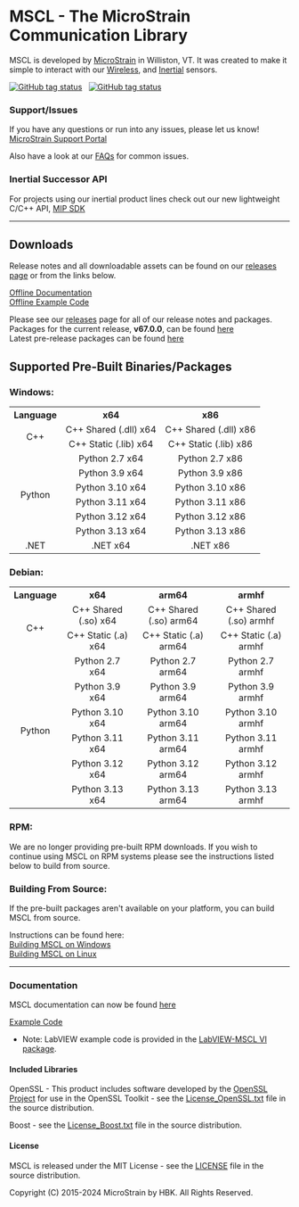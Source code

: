 # MSCL - The MicroStrain Communication Library

MSCL is developed by [MicroStrain](https://microstrain.com) in Williston, VT. It was created to make it simple to interact with our
[Wireless](https://www.microstrain.com/wireless), and [Inertial](https://www.microstrain.com/inertial) sensors.

[![GitHub tag status](https://img.shields.io/github/checks-status/LORD-MicroStrain/MSCL/v67.0.0?label=v67.0.0)](https://github.com/LORD-MicroStrain/MSCL/releases/v67.0.0/) &nbsp;
[![GitHub tag status](https://img.shields.io/github/checks-status/LORD-MicroStrain/MSCL/latest?label=latest)](https://github.com/LORD-MicroStrain/MSCL/releases/latest/)

### Support/Issues

If you have any questions or run into any issues, please let us know! [MicroStrain Support Portal](https://support.microstrain.com)

Also have a look at our [FAQs](FAQs.md) for common issues.

### Inertial Successor API

For projects using our inertial product lines check out our new lightweight C/C++ API, [MIP SDK](https://github.com/LORD-MicroStrain/mip_sdk)

---

## Downloads
Release notes and all downloadable assets can be found on our [releases page](https://github.com/LORD-MicroStrain/MSCL/releases) or from the
links below.

[Offline Documentation](https://github.com/LORD-MicroStrain/MSCL/releases/download/v67.0.0/MSCL_Documentation_v67.0.0.zip)</br>
[Offline Example Code](https://github.com/LORD-MicroStrain/MSCL/releases/download/v67.0.0/MSCL_Examples_v67.0.0.zip)

Please see our [releases](https://github.com/LORD-MicroStrain/MSCL/releases) page for all of our release notes and packages.</br>
Packages for the current release, <b>v67.0.0</b>, can be found [here](https://github.com/LORD-MicroStrain/MSCL/releases/tag/v67.0.0)</br>
Latest pre-release packages can be found [here](https://github.com/LORD-MicroStrain/MSCL/releases/tag/latest)</br>

## Supported Pre-Built Binaries/Packages

### Windows:

<table>
  <colgroup/>
  <colgroup/>
  <colgroup/>
  <tr>
    <th> Language </th>
    <th> x64 </th>
    <th> x86 </th>
  </tr>
  <tr align="center">
    <td rowspan="2"> C++ </td>
    <td> C++ Shared (.dll) x64 </td>
    <td> C++ Shared (.dll) x86 </td>
  </tr>
  <tr align="center">
    <td> C++ Static (.lib) x64 </td>
    <td> C++ Static (.lib) x86 </td>
  </tr>
  <tr align="center">
    <td rowspan="6"> Python </td>
    <td> Python 2.7 x64 </td>
    <td> Python 2.7 x86 </td>
  </tr>
  <tr align="center">
    <td> Python 3.9 x64 </td>
    <td> Python 3.9 x86 </td>
  </tr>
  <tr align="center">
    <td> Python 3.10 x64 </td>
    <td> Python 3.10 x86 </td>
  </tr>
  <tr align="center">
    <td> Python 3.11 x64 </td>
    <td> Python 3.11 x86 </td>
  </tr>
  <tr align="center">
    <td> Python 3.12 x64 </td>
    <td> Python 3.12 x86 </td>
  </tr>
  <tr align="center">
    <td> Python 3.13 x64 </td>
    <td> Python 3.13 x86 </td>
  </tr>
  <tr align="center">
    <td> .NET </td>
    <td> .NET x64 </td>
    <td> .NET x86 </td>
  </tr>
</table>

### Debian:

<table>
  <colgroup/>
  <colgroup/>
  <colgroup/>
  <colgroup/>
  <tr>
    <th> Language </th>
    <th> x64 </th>
    <th> arm64 </th>
    <th> armhf </th>
  </tr>
  <tr align="center">
    <td rowspan="2"> C++ </td>
    <td> C++ Shared (.so) x64 </td>
    <td> C++ Shared (.so) arm64 </td>
    <td> C++ Shared (.so) armhf </td>
  </tr>
  <tr align="center">
    <td> C++ Static (.a) x64 </td>
    <td> C++ Static (.a) arm64 </td>
    <td> C++ Static (.a) armhf </td>
  </tr>
  <tr align="center">
    <td rowspan="6"> Python </td>
    <td> Python 2.7 x64 </td>
    <td> Python 2.7 arm64 </td>
    <td> Python 2.7 armhf </td>
  </tr>
  <tr align="center">
    <td> Python 3.9 x64 </td>
    <td> Python 3.9 arm64 </td>
    <td> Python 3.9 armhf </td>
  </tr>
  <tr align="center">
    <td> Python 3.10 x64 </td>
    <td> Python 3.10 arm64 </td>
    <td> Python 3.10 armhf </td>
  </tr>
  <tr align="center">
    <td> Python 3.11 x64 </td>
    <td> Python 3.11 arm64 </td>
    <td> Python 3.11 armhf </td>
  </tr>
  <tr align="center">
    <td> Python 3.12 x64 </td>
    <td> Python 3.12 arm64 </td>
    <td> Python 3.12 armhf </td>
  </tr>
  <tr align="center">
    <td> Python 3.13 x64 </td>
    <td> Python 3.13 arm64 </td>
    <td> Python 3.13 armhf </td>
  </tr>
</table>

### RPM:

We are no longer providing pre-built RPM downloads. If you wish to continue using MSCL on RPM systems please see the instructions listed below to build
from source.

### Building From Source:

If the pre-built packages aren't available on your platform, you can build MSCL from source.

Instructions can be found here:</br>
[Building MSCL on Windows](BuildScripts/buildReadme_Windows.md)</br>
[Building MSCL on Linux](BuildScripts/buildReadme_Linux.md)

---

### Documentation

MSCL documentation can now be found [here](https://github.com/LORD-MicroStrain/MSCL_documentation)

[Example Code](MSCL_Examples)

* Note: LabVIEW example code is provided in the [LabVIEW-MSCL VI package](https://github.com/LORD-MicroStrain/LabVIEW-MSCL).

#### Included Libraries

OpenSSL - This product includes software developed by the [OpenSSL Project](https://www.openssl.org/) for use in the OpenSSL Toolkit - see the
[License_OpenSSL.txt](License_OpenSSL.txt) file in the source distribution.

Boost - see the [License_Boost.txt](License_Boost.txt) file in the source distribution.

#### License

MSCL is released under the MIT License - see the [LICENSE](LICENSE) file in the source distribution.

Copyright (C) 2015-2024 MicroStrain by HBK. All Rights Reserved.
